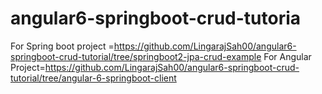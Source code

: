 # angular6-springboot-crud-tutoria

For Spring boot project =https://github.com/LingarajSah00/angular6-springboot-crud-tutorial/tree/springboot2-jpa-crud-example
For Angular Project=https://github.com/LingarajSah00/angular6-springboot-crud-tutorial/tree/angular-6-springboot-client
